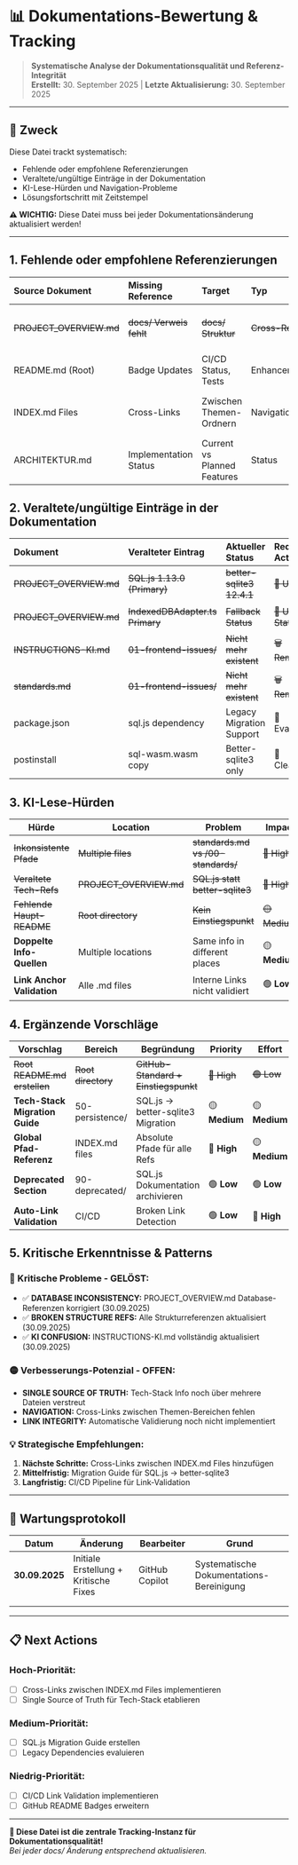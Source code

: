 # 📊 Dokumentations-Bewertung & Tracking

> **Systematische Analyse der Dokumentationsqualität und Referenz-Integrität**  
> **Erstellt:** 30. September 2025 | **Letzte Aktualisierung:** 30. September 2025

---

## 🎯 **Zweck**

Diese Datei trackt systematisch:
- Fehlende oder empfohlene Referenzierungen
- Veraltete/ungültige Einträge in der Dokumentation  
- KI-Lese-Hürden und Navigation-Probleme
- Lösungsfortschritt mit Zeitstempel

**⚠️ WICHTIG:** Diese Datei muss bei jeder Dokumentationsänderung aktualisiert werden!

---

## **1. Fehlende oder empfohlene Referenzierungen**

| Source Dokument | Missing Reference | Target | Typ | Priority | Status | Gelöst am | Reason |
|:---|:---|:---|:---|:---:|:---:|:---:|:---|
| ~~PROJECT_OVERVIEW.md~~ | ~~docs/ Verweis fehlt~~ | ~~docs/ Struktur~~ | ~~Cross-Ref~~ | ~~🔴 High~~ | ✅ FIXED | 30.09.2025 | ~~Entwickler finden Dokumentation nicht~~ |
| README.md (Root) | Badge Updates | CI/CD Status, Tests | Enhancement | 🟢 Low | 📋 OPEN | - | GitHub-Standard Verbesserung |
| INDEX.md Files | Cross-Links | Zwischen Themen-Ordnern | Navigation | 🟡 Medium | 📋 OPEN | - | Bessere Navigation zwischen Bereichen |
| ARCHITEKTUR.md | Implementation Status | Current vs Planned Features | Status | 🟡 Medium | 📋 OPEN | - | Entwickler müssen Status kennen |

## **2. Veraltete/ungültige Einträge in der Dokumentation**

| Dokument | Veralteter Eintrag | Aktueller Status | Required Action | Priority | Status | Gelöst am |
|:---|:---|:---|:---|:---:|:---:|:---:|
| ~~PROJECT_OVERVIEW.md~~ | ~~SQL.js 1.13.0 (Primary)~~ | ~~better-sqlite3 12.4.1~~ | ~~🔄 Update~~ | ~~🔴 Critical~~ | ✅ FIXED | 30.09.2025 |
| ~~PROJECT_OVERVIEW.md~~ | ~~IndexedDBAdapter.ts Primary~~ | ~~Fallback Status~~ | ~~🔄 Update Status~~ | ~~🟡 Medium~~ | ✅ FIXED | 30.09.2025 |
| ~~INSTRUCTIONS-KI.md~~ | ~~01-frontend-issues/~~ | ~~Nicht mehr existent~~ | ~~🗑️ Remove~~ | ~~🔴 High~~ | ✅ FIXED | 30.09.2025 |
| ~~standards.md~~ | ~~01-frontend-issues/~~ | ~~Nicht mehr existent~~ | ~~🗑️ Remove~~ | ~~🔴 High~~ | ✅ FIXED | 30.09.2025 |
| package.json | sql.js dependency | Legacy Migration Support | 🔄 Evaluate | 🟡 Medium | 📋 OPEN | - |
| postinstall | sql-wasm.wasm copy | Better-sqlite3 only | 🔄 Cleanup | 🟡 Medium | 📋 OPEN | - |

## **3. KI-Lese-Hürden**

| **Hürde** | **Location** | **Problem** | **Impact** | **Solution** | **Status** | **Gelöst am** |
|---|---|---|---|---|---|---|
| ~~Inkonsistente Pfade~~ | ~~Multiple files~~ | ~~standards.md vs /00-standards/~~ | ~~🔴 High~~ | ~~Globale Pfad-Korrektur~~ | ✅ **FIXED** | **30.09.2025** |
| ~~Veraltete Tech-Refs~~ | ~~PROJECT_OVERVIEW.md~~ | ~~SQL.js statt better-sqlite3~~ | ~~🔴 High~~ | ~~Tech-Stack aktualisieren~~ | ✅ **FIXED** | **30.09.2025** |
| ~~Fehlende Haupt-README~~ | ~~Root directory~~ | ~~Kein Einstiegspunkt~~ | ~~🟡 Medium~~ | ~~Root README erstellen~~ | ✅ **FIXED** | **30.09.2025** |
| **Doppelte Info-Quellen** | Multiple locations | Same info in different places | 🟡 **Medium** | Single Source of Truth | 📋 **OPEN** | - |
| **Link Anchor Validation** | Alle .md files | Interne Links nicht validiert | 🟢 **Low** | CI/CD Link Check | 📋 **OPEN** | - |

## **4. Ergänzende Vorschläge**

| **Vorschlag** | **Bereich** | **Begründung** | **Priority** | **Effort** | **Status** | **Gelöst am** |
|---|---|---|---|---|---|---|
| ~~Root README.md erstellen~~ | ~~Root directory~~ | ~~GitHub-Standard + Einstiegspunkt~~ | ~~🔴 High~~ | ~~🟢 Low~~ | ✅ **FIXED** | **30.09.2025** |
| **Tech-Stack Migration Guide** | 50-persistence/ | SQL.js → better-sqlite3 Migration | 🟡 **Medium** | 🟡 **Medium** | 📋 **OPEN** | - |
| **Global Pfad-Referenz** | INDEX.md files | Absolute Pfade für alle Refs | 🔴 **High** | 🟡 **Medium** | 🔄 **IN PROGRESS** | - |
| **Deprecated Section** | 90-deprecated/ | SQL.js Dokumentation archivieren | 🟢 **Low** | 🟢 **Low** | 📋 **OPEN** | - |
| **Auto-Link Validation** | CI/CD | Broken Link Detection | 🟢 **Low** | 🔴 **High** | 📋 **OPEN** | - |

## **5. Kritische Erkenntnisse & Patterns**

### **🔴 Kritische Probleme - GELÖST:**
- ✅ **DATABASE INCONSISTENCY:** PROJECT_OVERVIEW.md Database-Referenzen korrigiert (30.09.2025)
- ✅ **BROKEN STRUCTURE REFS:** Alle Strukturreferenzen aktualisiert (30.09.2025)  
- ✅ **KI CONFUSION:** INSTRUCTIONS-KI.md vollständig aktualisiert (30.09.2025)

### **🟡 Verbesserungs-Potenzial - OFFEN:**
- **SINGLE SOURCE OF TRUTH:** Tech-Stack Info noch über mehrere Dateien verstreut
- **NAVIGATION:** Cross-Links zwischen Themen-Bereichen fehlen
- **LINK INTEGRITY:** Automatische Validierung noch nicht implementiert

### **💡 Strategische Empfehlungen:**
1. **Nächste Schritte:** Cross-Links zwischen INDEX.md Files hinzufügen
2. **Mittelfristig:** Migration Guide für SQL.js → better-sqlite3  
3. **Langfristig:** CI/CD Pipeline für Link-Validation

---

## 🔄 **Wartungsprotokoll**

| **Datum** | **Änderung** | **Bearbeiter** | **Grund** |
|---|---|---|---|
| **30.09.2025** | Initiale Erstellung + Kritische Fixes | GitHub Copilot | Systematische Dokumentations-Bereinigung |
| | | | |
| | | | |

---

## 📋 **Next Actions**

### **Hoch-Priorität:**
- [ ] Cross-Links zwischen INDEX.md Files implementieren
- [ ] Single Source of Truth für Tech-Stack etablieren

### **Medium-Priorität:**  
- [ ] SQL.js Migration Guide erstellen
- [ ] Legacy Dependencies evaluieren

### **Niedrig-Priorität:**
- [ ] CI/CD Link Validation implementieren
- [ ] GitHub README Badges erweitern

---

**📍 Diese Datei ist die zentrale Tracking-Instanz für Dokumentationsqualität!**  
*Bei jeder docs/ Änderung entsprechend aktualisieren.*